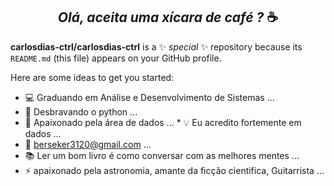 ## <center>_Olá, aceita uma xícara de café ?_ ☕</center>


**carlosdias-ctrl/carlosdias-ctrl** is a ✨ _special_ ✨ repository because its `README.md` (this file) appears on your GitHub profile.

Here are some ideas to get you started:

 * 💻 Graduando em Análise e Desenvolvimento de Sistemas ...
  * 🐍 Desbravando o python ...
   * 🎲 Apaixonado pela área de dados ...
    * 💡 Eu acredito fortemente em dados ...
   * 💬 berseker3120@gmail.com ...
  * 📚 Ler um bom livro é como conversar com as melhores mentes ...
 * ⚡ apaixonado pela astronomia, amante da ficção cientifica, Guitarrista ...

